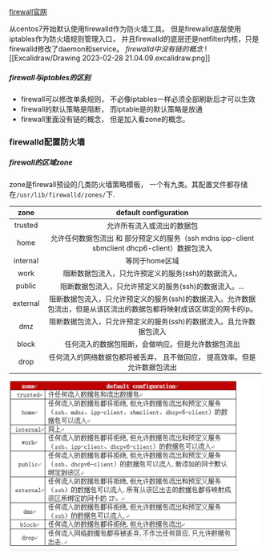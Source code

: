 [firewall官网]()

从centos7开始默认使用firewalld作为防火墙工具。 但是firewalld底层使用iptables作为防火墙规则管理入口， 并且firewalld的底层还是netfilter内核，只是firewalld修改了daemon和service。 *firewalld中没有链的概念*
![[Excalidraw/Drawing 2023-02-28 21.04.09.excalidraw.png]]

##### firewall与iptables的区别
- firewall可以修改单条规则， 不必像iptables一样必须全部刷新后才可以生效
- firewall的默认策略是阻断， 而iptable是的默认策略是放通
- firewall里面没有链的概念， 但是加入看zone的概念。

### firewalld配置防火墙
##### firewall的区域zone

zone是firewall预设的几类防火墙策略模板， 一个有九类。其配置文件都存储在`/usr/lib/firewalld/zones/`下.

|   zone   |                    default configuration                     |
| :------: | :----------------------------------------------------------: |
| trusted  |                  允许所有流入或流出的数据包                  |
|   home   | 允许任何数据包流出 和 部分预定义的服务（ssh mdns ipp-client sbmclient dhcp6-client）数据包流入 |
| internal |                 等同于home区域                                             |
|   work   |     阻断数据包流入，只允许预定义的服务(ssh)的数据流入。      |
|  public  |    阻断数据包流入，只允许预定义的服务(ssh)的数据流入。...    |
| external | 阻断数据包流入，只允许预定义的服务(ssh)的数据流入。允许数据包流出，但是从该区流出的数据包都将映射成该区绑定的网卡的ip。 |
|   dmz    | 阻断数据包流入，只允许预定义的服务(ssh)的数据流入。且允许数据包流入 |
|  block   |      任何流入的数据包阻断，会做响应。但是允许数据包流出      |
|   drop   | 任何流入的网络数据包都将被丢弃， 且不做回应， 提高效率。但是允许数据包流出 |

![image-20230228173551642](linux使用firewalld配置防火墙.assets/image-20230228173551642.png)



 